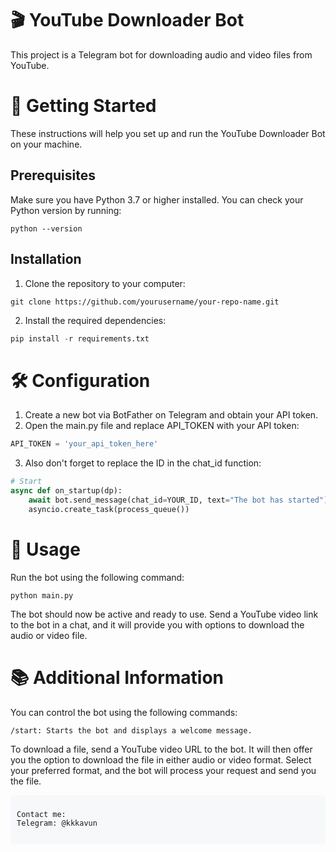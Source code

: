 # 🎬 YouTube Downloader Bot
This project is a Telegram bot for downloading audio and video files from YouTube.

# 🚀 Getting Started
These instructions will help you set up and run the YouTube Downloader Bot on your machine.

## Prerequisites
Make sure you have Python 3.7 or higher installed. You can check your Python version by running:
```
python --version
```
## Installation
1. Clone the repository to your computer:
```
git clone https://github.com/yourusername/your-repo-name.git
```
2. Install the required dependencies:
```python
pip install -r requirements.txt
```

# 🛠 Configuration
1. Create a new bot via BotFather on Telegram and obtain your API token.
2. Open the main.py file and replace API_TOKEN with your API token:
```python
API_TOKEN = 'your_api_token_here'
```
3. Also don't forget to replace the ID in the chat_id function:
```python
# Start
async def on_startup(dp):
    await bot.send_message(chat_id=YOUR_ID, text="The bot has started")
    asyncio.create_task(process_queue())
```

# 🎉 Usage
Run the bot using the following command:
```
python main.py
```
The bot should now be active and ready to use. Send a YouTube video link to the bot in a chat, and it will provide you with options to download the audio or video file.

# 📚 Additional Information
You can control the bot using the following commands:
```
/start: Starts the bot and displays a welcome message.
```
To download a file, send a YouTube video URL to the bot. It will then offer you the option to download the file in either audio or video format. Select your preferred format, and the bot will process your request and send you the file.

<pre style="background-color: #f6f8fa; padding: 10px; border-radius: 5px;">
<code>
Contact me:
Telegram: @kkkavun
</code>
</pre>
